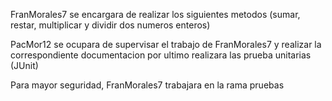 FranMorales7 se encargara de realizar los siguientes metodos (sumar, restar, multiplicar
y dividir dos numeros enteros)

PacMor12 se ocupara de supervisar el trabajo de FranMorales7 y realizar la correspondiente documentacion
por ultimo realizara las prueba unitarias (JUnit)

Para mayor seguridad, FranMorales7 trabajara en la rama pruebas
